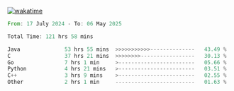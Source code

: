 [![wakatime](https://wakatime.com/badge/user/5970ac98-85fb-4bfd-a7d8-142e7d5bd274.svg)](https://wakatime.com/@5970ac98-85fb-4bfd-a7d8-142e7d5bd274)

<!--START_SECTION:waka-->

```rust
From: 17 July 2024 - To: 06 May 2025

Total Time: 121 hrs 58 mins

Java              53 hrs 55 mins  >>>>>>>>>>>--------------   43.49 %
C                 37 hrs 21 mins  >>>>>>>>-----------------   30.13 %
Go                7 hrs 1 min     >------------------------   05.66 %
Python            4 hrs 21 mins   >------------------------   03.51 %
C++               3 hrs 9 mins    >------------------------   02.55 %
Other             2 hrs 1 min     -------------------------   01.63 %
```

<!--END_SECTION:waka-->
